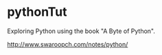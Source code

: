 # pythonTut
Exploring Python using the book "A Byte of Python". 

http://www.swaroopch.com/notes/python/

